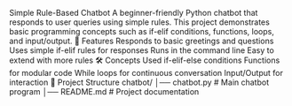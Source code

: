 Simple Rule-Based Chatbot
A beginner-friendly Python chatbot that responds to user queries using simple rules. This project demonstrates basic programming concepts such as if-elif conditions, functions, loops, and input/output.
🚀 Features
Responds to basic greetings and questions
Uses simple if-elif rules for responses
Runs in the command line
Easy to extend with more rules
🛠️ Concepts Used
if-elif-else conditions
Functions for modular code
While loops for continuous conversation
Input/Output for interaction
📂 Project Structure
chatbot/
│── chatbot.py      # Main chatbot program
│── README.md       # Project documentation

